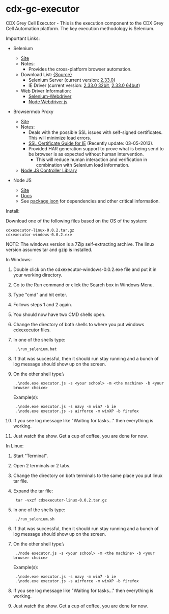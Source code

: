 cdx-gc-executor
===============

CDX Grey Cell Executor - This is the execution component to the CDX Grey Cell Automation platform. The key execution methodology is Selenium.

Important Links:

- Selenium
	- [Site](http://seleniumhq.org)
	- Notes:
		- Provides the cross-platform browser automation. 
	- Download List: [{Source}](http://docs.seleniumhq.org/download/)
		- Selenium Server (current version: [2.33.0](http://selenium.googlecode.com/files/selenium-server-standalone-2.33.0.jar))
		- IE Driver (current version: [2.33.0 32bit](http://code.google.com/p/selenium/downloads/detail?name=IEDriverServer_Win32_2.33.0.zip), [2.33.0 64but](http://code.google.com/p/selenium/downloads/detail?name=IEDriverServer_x64_2.33.0.zip))
	- Web Driver Information:
		- [Selenium-Webdriver](https://code.google.com/p/selenium/wiki/WebDriverJs)
		- [Node Webdriver.js](https://github.com/camme/webdriverjs)

- Browsermob Proxy
	- [Site](http://bmp.lightbody.net/)
	- Notes:
		- Deals with the possible SSL issues with self-signed certificates. This will minimize load errors.
		- [SSL Certificate Guide for IE](http://blog.mogotest.com/2013/03/05/how-to-accept-self-signed-ssl-certificates-in-selenium2/) (Recently update: 03-05-2013).
		- Provided HAR generation support to prove what is being send to be browser is as expected without human intervention.
			- This will reduce human interaction and verification in combination with Selenium load information.
	- [Node JS Controller Library](https://github.com/zzo/browsermob-node)
	
- Node JS
	- [Site](http://nodejs.org/)
	- [Docs](http://nodejs.org/api/)
	- See [package.json](package.json) for dependencies and other critical information.
	
Install:

Download one of the following files based on the OS of the system:

	cdxexecutor-linux-0.0.2.tar.gz
	cdxexecutor-windows-0.0.2.exe

NOTE: The windows version is a 7Zip self-extracting archive. The linux version assumes tar and gzip is installed.

In Windows:

1. Double click on the cdxexecutor-windows-0.0.2.exe file and put it in your working directory.
2. Go to the Run command or click the Search box in Windows Menu.
3. Type "cmd" and hit enter.
4. Follows steps 1 and 2 again.
5. You should now have two CMD shells open.
6. Change the directory of both shells to where you put windows cdxexecutor files.
7. In one of the shells type:

		.\run_selenium.bat

8. If that was successful, then it should run stay running and a bunch of log message should show up on the screen.
9. On the other shell type:\

		.\node.exe executor.js -s <your school> -m <the machine> -b <your browser choice>

	Example(s):
	
		.\node.exe executor.js -s navy -m win7 -b ie
		.\node.exe executor.js -s airforce -m winXP -b firefox

10. If you see log message like "Waiting for tasks..." then everything is working.
11. Just watch the show. Get a cup of coffee, you are done for now.

In Linux:

1. Start "Terminal".
2. Open 2 terminals or 2 tabs.
3. Change the directory on both terminals to the same place you put linux tar file.
4. Expand the tar file:
	
		tar -vxzf cdxexecutor-linux-0.0.2.tar.gz

5. In one of the shells type:

		./run_selenium.sh

6. If that was successful, then it should run stay running and a bunch of log message should show up on the screen.
7. On the other shell type:\

		./node executor.js -s <your school> -m <the machine> -b <your browser choice>

	Example(s):
	
		.\node.exe executor.js -s navy -m win7 -b ie
		.\node.exe executor.js -s airforce -m winXP -b firefox

8. If you see log message like "Waiting for tasks..." then everything is working.
9. Just watch the show. Get a cup of coffee, you are done for now.
